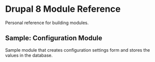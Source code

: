 # Drupal 8 Module Reference
Personal reference for building modules.

## Sample: Configuration Module
Sample module that creates configuration settings form and stores the values in the database.